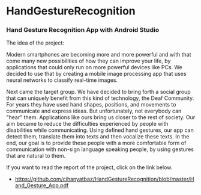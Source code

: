 # HandGestureRecognition

### Hand Gesture Recognition App with Android Studio

The idea of the project:

Modern smartphones are becoming more and more powerful and with that come many new possibilities of how they can improve your life, by applications that could only run on more powerful devices like PCs. We decided to use that by creating a mobile image processing app that uses neural networks to classify real-time images.


Next came the target group. We have decided to bring forth a social group that can uniquely benefit from this kind of technology, the Deaf Community. For years they have used hand shapes, positions, and movements to communicate and express ideas. But unfortunately, not everybody can "hear" them. Applications like ours bring us closer to the rest of society. Our aim became to reduce the difficulties experienced by people with disabilities while communicating. Using defined hand gestures, our app can detect them, translate them into texts and then vocalize these texts. In the end, our goal is to provide these people with a more comfortable form of communication with non-sign language speaking people, by using gestures that are natural to them.


If you want to read the report of the project, click on the link below.

* https://github.com/cihanyatbaz/HandGestureRecognition/blob/master/Hand_Gesture_App.pdf
